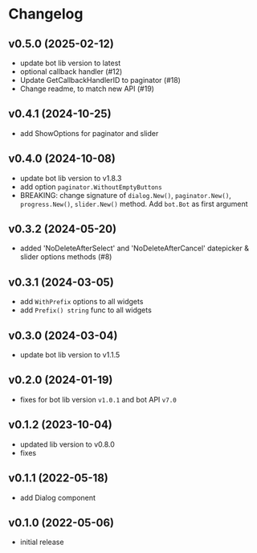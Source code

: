 # Changelog

## v0.5.0 (2025-02-12)

- update bot lib version to latest 
- optional callback handler (#12) 
- Update GetCallbackHandlerID to paginator (#18)
- Change readme, to match new API (#19)

## v0.4.1 (2024-10-25)

- add ShowOptions for paginator and slider

## v0.4.0 (2024-10-08)

- update bot lib version to v1.8.3
- add option `paginator.WithoutEmptyButtons`
- BREAKING: change signature of `dialog.New()`, `paginator.New()`, `progress.New()`, `slider.New()` method. Add `bot.Bot` as first argument

## v0.3.2 (2024-05-20)

- added 'NoDeleteAfterSelect' and 'NoDeleteAfterCancel' datepicker & slider options methods (#8) 

## v0.3.1 (2024-03-05)

- add `WithPrefix` options to all widgets
- add `Prefix() string` func to all widgets

## v0.3.0 (2024-03-04)

- update bot lib version to v1.1.5

## v0.2.0 (2024-01-19)

- fixes for bot lib version `v1.0.1` and bot API `v7.0`

## v0.1.2 (2023-10-04)

- updated lib version to v0.8.0
- fixes

## v0.1.1 (2022-05-18)

- add Dialog component

## v0.1.0 (2022-05-06)

- initial release
